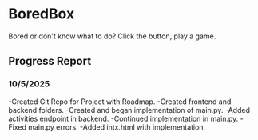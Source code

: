 # BoredBox
Bored or don't know what to do? Click the button, play a game.

## Progress Report

### 10/5/2025
-Created Git Repo for Project with Roadmap.
-Created frontend and backend folders.
-Created and began implementation of main.py.
-Added activities endpoint in backend.
-Continued implementation in main.py.
-Fixed main.py errors.
-Added intx.html with implementation.